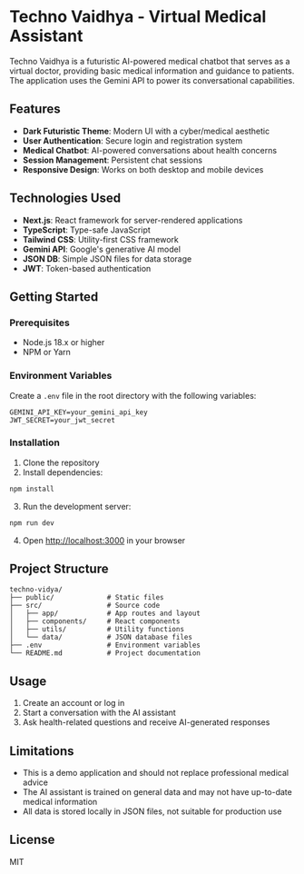 # Techno Vaidhya - Virtual Medical Assistant

Techno Vaidhya is a futuristic AI-powered medical chatbot that serves as a virtual doctor, providing basic medical information and guidance to patients. The application uses the Gemini API to power its conversational capabilities.

## Features

- **Dark Futuristic Theme**: Modern UI with a cyber/medical aesthetic
- **User Authentication**: Secure login and registration system
- **Medical Chatbot**: AI-powered conversations about health concerns
- **Session Management**: Persistent chat sessions
- **Responsive Design**: Works on both desktop and mobile devices

## Technologies Used

- **Next.js**: React framework for server-rendered applications
- **TypeScript**: Type-safe JavaScript
- **Tailwind CSS**: Utility-first CSS framework
- **Gemini API**: Google's generative AI model
- **JSON DB**: Simple JSON files for data storage
- **JWT**: Token-based authentication

## Getting Started

### Prerequisites

- Node.js 18.x or higher
- NPM or Yarn

### Environment Variables

Create a `.env` file in the root directory with the following variables:

```
GEMINI_API_KEY=your_gemini_api_key
JWT_SECRET=your_jwt_secret
```

### Installation

1. Clone the repository
2. Install dependencies:

```bash
npm install
```

3. Run the development server:

```bash
npm run dev
```

4. Open [http://localhost:3000](http://localhost:3000) in your browser

## Project Structure

```
techno-vidya/
├── public/             # Static files
├── src/                # Source code
│   ├── app/            # App routes and layout
│   ├── components/     # React components
│   ├── utils/          # Utility functions
│   └── data/           # JSON database files
├── .env                # Environment variables
└── README.md           # Project documentation
```

## Usage

1. Create an account or log in
2. Start a conversation with the AI assistant
3. Ask health-related questions and receive AI-generated responses

## Limitations

- This is a demo application and should not replace professional medical advice
- The AI assistant is trained on general data and may not have up-to-date medical information
- All data is stored locally in JSON files, not suitable for production use

## License

MIT
